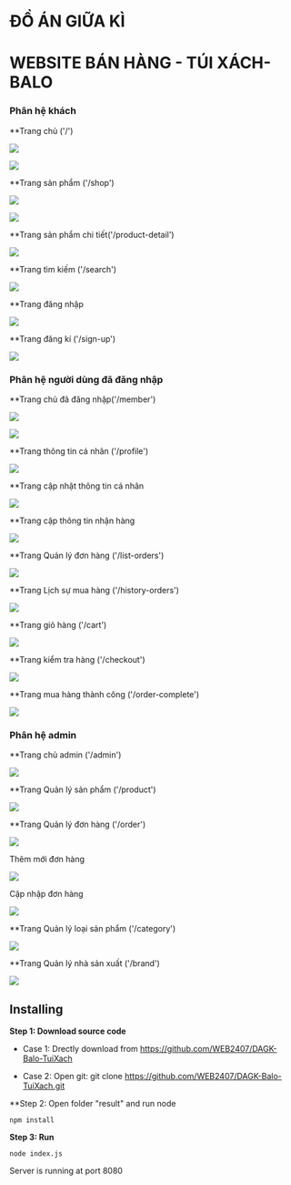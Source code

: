 # ĐỒ ÁN GIỮA KÌ
# WEBSITE BÁN HÀNG - TÚI XÁCH- BALO

### Phân hệ khách

**Trang chủ ('/')

![](https://github.com/WEB2407/DAGK-Balo-TuiXach/blob/master/images/1.png)

![](https://github.com/WEB2407/DAGK-Balo-TuiXach/blob/master/images/26.png)

**Trang sản phẩm ('/shop')

![](https://github.com/WEB2407/DAGK-Balo-TuiXach/blob/master/images/3.png)

![](https://github.com/WEB2407/DAGK-Balo-TuiXach/blob/master/images/2.png)

**Trang sản phẩm chi tiết('/product-detail')

![](https://github.com/WEB2407/DAGK-Balo-TuiXach/blob/master/images/4.png)

**Trang tìm kiếm ('/search')

![](https://github.com/WEB2407/DAGK-Balo-TuiXach/blob/master/images/5.png)

**Trang đăng nhập 

![](https://github.com/WEB2407/DAGK-Balo-TuiXach/blob/master/images/6.png)

**Trang đăng kí ('/sign-up')

![](https://github.com/WEB2407/DAGK-Balo-TuiXach/blob/master/images/7.png)

### Phân hệ người dùng đã đăng nhập

**Trang chủ đã đăng nhập('/member')

![](https://github.com/WEB2407/DAGK-Balo-TuiXach/blob/master/images/8.png)

![](https://github.com/WEB2407/DAGK-Balo-TuiXach/blob/master/images/9.png)

**Trang thông tin cá nhân ('/profile')

![](https://github.com/WEB2407/DAGK-Balo-TuiXach/blob/master/images/10.png)

**Trang cập nhật thông tin cá nhân

![](https://github.com/WEB2407/DAGK-Balo-TuiXach/blob/master/images/11.png)

**Trang cập thông tin nhận hàng

![](https://github.com/WEB2407/DAGK-Balo-TuiXach/blob/master/images/12.png)

**Trang Quản lý đơn hàng ('/list-orders')

![](https://github.com/WEB2407/DAGK-Balo-TuiXach/blob/master/images/13.png)

**Trang Lịch sự mua hàng ('/history-orders')

![](https://github.com/WEB2407/DAGK-Balo-TuiXach/blob/master/images/14.png)

**Trang giỏ hàng ('/cart')

![](https://github.com/WEB2407/DAGK-Balo-TuiXach/blob/master/images/15.png)

**Trang kiểm tra hàng ('/checkout')

![](https://github.com/WEB2407/DAGK-Balo-TuiXach/blob/master/images/16.png)

**Trang mua hàng thành công ('/order-complete')

![](https://github.com/WEB2407/DAGK-Balo-TuiXach/blob/master/images/17.png)

### Phân hệ admin

**Trang chủ admin ('/admin')

![](https://github.com/WEB2407/DAGK-Balo-TuiXach/blob/master/images/18.png)

**Trang Quản lý sản phẩm ('/product')

![](https://github.com/WEB2407/DAGK-Balo-TuiXach/blob/master/images/19.png)

**Trang Quản lý đơn hàng ('/order')

![](https://github.com/WEB2407/DAGK-Balo-TuiXach/blob/master/images/20.png)

Thêm mới đơn hàng

![](https://github.com/WEB2407/DAGK-Balo-TuiXach/blob/master/images/24.png)

Cập nhập đơn hàng

![](https://github.com/WEB2407/DAGK-Balo-TuiXach/blob/master/images/23.png)

**Trang Quản lý loại sản phẩm ('/category')

![](https://github.com/WEB2407/DAGK-Balo-TuiXach/blob/master/images/22.png)

**Trang Quản lý nhà sản xuất ('/brand')

![](https://github.com/WEB2407/DAGK-Balo-TuiXach/blob/master/images/25.png)

## Installing

**Step 1: Download source code**

 - Case 1: Drectly download from https://github.com/WEB2407/DAGK-Balo-TuiXach
 
 - Case 2: Open git: git clone https://github.com/WEB2407/DAGK-Balo-TuiXach.git
 
**Step 2: Open folder "result" and run node
   
    npm install 
 
**Step 3: Run**

    node index.js
  
  Server is running at port 8080
  
 
